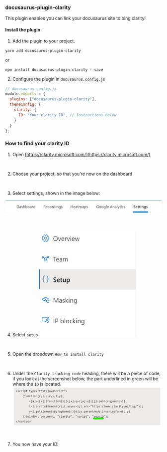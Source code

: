 ### docusaurus-plugin-clarity

This plugin enables you can link your docusaurus site to bing clarity!

#### Install the plugin

1. Add the plugin to your project.

```
yarn add docusaurus-plugin-clarity
```

or

```
npm install docusaurus-plugin-clarity --save
```

2. Configure the plugin in `docusaurus.config.js`

```js
// docusaurus.config.js
module.exports = {
  plugins: ["docusaurus-plugin-clarity"],
  themeConfig: {
    clarity: {
      ID: "Your clarity ID", // Instructions below
    }
  }
};
```

### How to find your clarity ID

1. Open [https://clarity.microsoft.com/](https://clarity.microsoft.com/)

<br />

2. Choose your project, so that you're now on the dashboard

<br />

3. Select settings, shown in the image below:
<p align="center"><img alt="settings" src="https://github.com/PatelN123/docusaurus-plugin-clarity/blob/main/img/settings.png"></p>

<br />

4. Select `setup`
![setup](/img/setup.png)

<br />

5. Open the dropdown `How to install clarity`

<br />

6. Under the `Clarity tracking code` heading, there will be a piece of code, if you look at the screenshot below, the part underlined in green will be where the `ID` is located. 
![id](/img/id.png)

<br />

7. You now have your ID!
